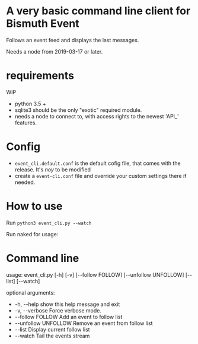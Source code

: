 # A very basic command line client for Bismuth Event

Follows an event feed and displays the last messages.

Needs a node from 2019-03-17 or later.

# requirements

WIP

* python 3.5 +  
* sqlite3 should be the only "exotic" required module.  
* needs a node to connect to, with access rights to the newest 'API_' features.

# Config

* `event_cli.default.conf` is the default cofig file, that comes with the release. It's *noy* to be modified
* create a `event-cli.conf` file and override your custom settings there if needed. 

# How to use

Run `python3 event_cli.py --watch` 

Run naked for usage:

# Command line

usage: event_cli.py [-h] [-v] [--follow FOLLOW] [--unfollow UNFOLLOW] [--list] [--watch]

optional arguments:  
  * -h, --help           show this help message and exit  
  * -v, --verbose        Force verbose mode.  
  * --follow FOLLOW      Add an event to follow list  
  * --unfollow UNFOLLOW  Remove an event from follow list  
  * --list               Display current follow list  
  * --watch              Tail the events stream  
